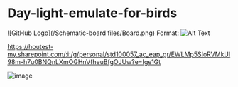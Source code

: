 # Day-light-emulate-for-birds

![GitHub Logo](/Schematic-board files/Board.png)
Format: ![Alt Text](url)

https://houtest-my.sharepoint.com/:i:/g/personal/std100057_ac_eap_gr/EWLMp5SIoRVMkUl98m-h7u0BNQnLXmOGHnVfheuBfgOJUw?e=Ige1Gt

![image](https://houtest-my.sharepoint.com/:i:/g/personal/std100057_ac_eap_gr/EWLMp5SIoRVMkUl98m-h7u0BNQnLXmOGHnVfheuBfgOJUw?e=Ige1Gt)
